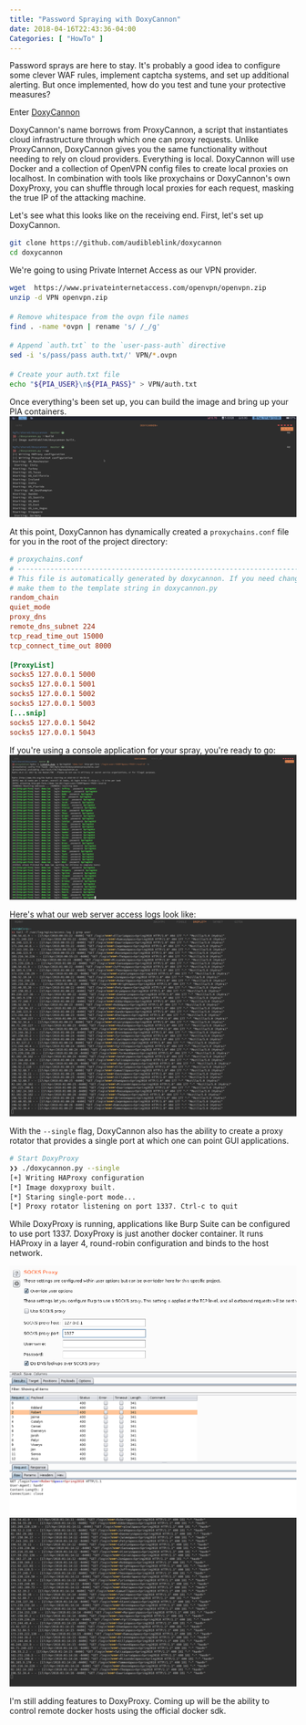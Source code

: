 ```yaml
---
title: "Password Spraying with DoxyCannon"
date: 2018-04-16T22:43:36-04:00
Categories: [ "HowTo" ]
---
```


Password sprays are here to stay. It's probably a good idea to configure some clever WAF rules,
implement captcha systems, and set up additional alerting. But once implemented, how do you test and
tune your protective measures?

Enter [DoxyCannon](https://github.com/audibleblink/doxycannon)

DoxyCannon's name borrows from ProxyCannon, a script that instantiates cloud infrastructure through
which one can proxy requests. Unlike ProxyCannon, DoxyCannon gives you the same functionality
without needing to rely on cloud providers. Everything is local. DoxyCannon will use Docker and a
collection of OpenVPN config files to create local proxies on localhost. In combination with tools
like proxychains or DoxyCannon's own DoxyProxy, you can shuffle through local proxies for each
request, masking the true IP of the attacking machine.

Let's see what this looks like on the receiving end. First, let's set up DoxyCannon.

```sh
git clone https://github.com/audibleblink/doxycannon
cd doxycannon
```

We're going to using Private Internet Access as our VPN provider.

```sh
wget  https://www.privateinternetaccess.com/openvpn/openvpn.zip
unzip -d VPN openvpn.zip

# Remove whitespace from the ovpn file names
find . -name *ovpn | rename 's/ /_/g'

# Append `auth.txt` to the `user-pass-auth` directive
sed -i 's/pass/pass auth.txt/' VPN/*.ovpn

# Create your auth.txt file
echo "${PIA_USER}\n${PIA_PASS}" > VPN/auth.txt
```

Once everything's been set up, you can build the image and bring up your PIA containers.
[![](001.jpg)](001.jpg)

At this point, DoxyCannon has dynamically created a `proxychains.conf` file for you in the root of
the project directory:

```ini
# proxychains.conf
# ------------------------------------------------------------------------
# This file is automatically generated by doxycannon. If you need changes,
# make them to the template string in doxycannon.py
random_chain
quiet_mode
proxy_dns
remote_dns_subnet 224
tcp_read_time_out 15000
tcp_connect_time_out 8000

[ProxyList]
socks5 127.0.0.1 5000
socks5 127.0.0.1 5001
socks5 127.0.0.1 5002
socks5 127.0.0.1 5003
[...snip]
socks5 127.0.0.1 5042
socks5 127.0.0.1 5043
```

If you're using a console application for your spray, you're ready to go:
[![003.jpg](003.jpg)](003.jpg)

Here's what our web server access logs look like:
[ ![004.jpg](004.jpg) ](004.jpg)


With the `--single` flag, DoxyCannon also has the ability to create a proxy rotator that provides a
single port at which one can point GUI applications.

```sh
# Start DoxyProxy
❯❯ ./doxycannon.py --single
[+] Writing HAProxy configuration
[*] Image doxyproxy built.
[*] Staring single-port mode...
[*] Proxy rotator listening on port 1337. Ctrl-c to quit
```

While DoxyProxy is running, applications like Burp Suite can be configured to use port 1337.
DoxyProxy is just another docker container. It runs HAProxy in a layer 4, round-robin
configuration and binds to the host network.

[![005.jpg](005.jpg)](005.jpg)
[![006.jpg](006.jpg)](006.jpg)
[![007.jpg](007.jpg)](007.jpg)

I'm still adding features to DoxyProxy. Coming up will be the ability to control remote docker
hosts using the official docker sdk. 

